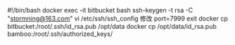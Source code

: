 #!/bin/bash
docker exec -it bitbucket bash
ssh-keygen -t rsa -C "stormning@163.com"
vi /etc/ssh/ssh_config
修改 port=7999
exit
docker cp bitbucket:/root/.ssh/id_rsa.pub /opt/data
docker cp /opt/data/id_rsa.pub bamboo:/root/.ssh/authorized_keys/